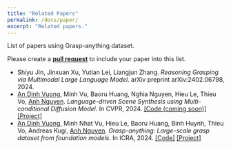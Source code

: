```yaml
---
title: "Related Papers"
permalink: /docs/paper/
excerpt: "Related papers."
---
```


List of papers using Grasp-anything dataset. 

Please create a [**pull request**](https://github.com/airvlab/grasp-anything) to include your paper into this list.



- Shiyu Jin, Jinxuan Xu, Yutian Lei, Liangjun Zhang. *Reasoning Grasping via Multimodal Large Language Model*. arXiv preprint arXiv:2402.06798, 2024.
- [An Dinh Vuong](https://andvg3.github.io/), Minh Vu, Baoru Huang, Nghia Nguyen, Hieu Le, Thieu Vo, [Anh Nguyen](https://www.csc.liv.ac.uk/~anguyen/). *Language-driven Scene Synthesis using Multi-conditional Diffusion Model*. In CVPR, 2024. [[Code (coming soon)]](#) [[Project]](https://airvlab.github.io/grasp-anything/)
- [An Dinh Vuong](https://andvg3.github.io/), Minh Nhat Vu, Hieu Le, Baoru Huang, Binh Huynh, Thieu Vo, Andreas Kugi, [Anh Nguyen](https://www.csc.liv.ac.uk/~anguyen/). *Grasp-anything: Large-scale grasp dataset from foundation models*. In ICRA, 2024. [[Code]](https://github.com/andvg3/Grasp-Anything) [[Project]](https://airvlab.github.io/grasp-anything/)




<!-- ```bash
minimal-mistakes
├── _data                      # data files for customizing the theme
|  ├── navigation.yml          # main navigation links
|  └── ui-text.yml             # text used throughout the theme's UI
├── _includes
|  ├── analytics-providers     # snippets for analytics (Google and custom)
|  ├── comments-providers      # snippets for comments
|  ├── footer
|  |  └── custom.html          # custom snippets to add to site footer
|  ├── head
|  |  └── custom.html          # custom snippets to add to site head
|  ├── feature_row             # feature row helper
|  ├── gallery                 # image gallery helper
|  ├── group-by-array          # group by array helper for archives
|  ├── nav_list                # navigation list helper
|  ├── toc                     # table of contents helper
|  └── ...
├── _layouts
|  ├── archive-taxonomy.html   # tag/category archive for Jekyll Archives plugin
|  ├── archive.html            # archive base
|  ├── categories.html         # archive listing posts grouped by category
|  ├── category.html           # archive listing posts grouped by specific category
|  ├── collection.html         # archive listing documents in a specific collection
|  ├── compress.html           # compresses HTML in pure Liquid
|  ├── default.html            # base for all other layouts
|  ├── home.html               # home page
|  ├── posts.html              # archive listing posts grouped by year
|  ├── search.html             # search page
|  ├── single.html             # single document (post/page/etc)
|  ├── tag.html                # archive listing posts grouped by specific tag
|  ├── tags.html               # archive listing posts grouped by tags
|  └── splash.html             # splash page
├── _sass                      # SCSS partials
├── assets
|  ├── css
|  |  └── main.scss            # main stylesheet, loads SCSS partials from _sass
|  ├── images                  # image assets for posts/pages/collections/etc.
|  ├── js
|  |  ├── plugins              # jQuery plugins
|  |  ├── vendor               # vendor scripts
|  |  ├── _main.js             # plugin settings and other scripts to load after jQuery
|  |  └── main.min.js          # optimized and concatenated script file loaded before </body>
├── _config.yml                # site configuration
├── Gemfile                    # gem file dependencies
├── index.html                 # paginated home page showing recent posts
└── package.json               # NPM build scripts
``` -->

